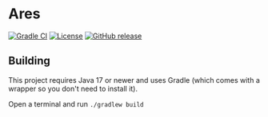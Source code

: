 # Ares

[![Gradle CI](https://img.shields.io/github/workflow/status/PrimordialMoros/Ares/Build?style=flat-square)](https://github.com/PrimordialMoros/Ares/actions)
[![License](https://img.shields.io/github/license/PrimordialMoros/Ares?color=blue&style=flat-square)](LICENSE)
[![GitHub release](https://img.shields.io/github/v/release/PrimordialMoros/Ares?style=flat-square)](https://github.com/PrimordialMoros/Ares/releases)

## Building

This project requires Java 17 or newer and uses Gradle (which comes with a wrapper so you don't need to install it).

Open a terminal and run `./gradlew build`
